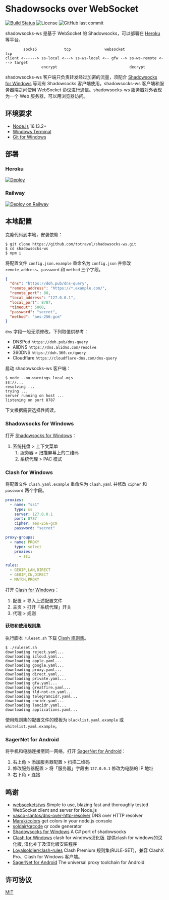# Shadowsocks over WebSocket

[![Build Status](https://travis-ci.org/totravel/shadowsocks-ws.svg?branch=master)](https://travis-ci.org/totravel/shadowsocks-ws)
![License](https://img.shields.io/github/license/totravel/shadowsocks-ws)
![GitHub last commit](https://img.shields.io/github/last-commit/totravel/shadowsocks-ws)

shadowsocks-ws 是基于 WebSocket 的 Shadowsocks，可以部署在 [Heroku][heroku] 等平台。

```
        socks5            tcp               websocket                tcp
client <------> ss-local <---> ss-ws-local <-- gfw --> ss-ws-remote <---> target
                encrypt                                decrypt
```

shadowsocks-ws 客户端只负责转发经过加密的流量，须配合 [Shadowsocks for Windows][sfw] 等现有 Shadowsocks 客户端使用。shadowsocks-ws 客户端和服务器端之间使用 WebSocket 协议进行通信。shadowsocks-ws 服务器对外表现为一个 Web 服务器，可以用浏览器访问。

## 环境要求

- [Node.js][nodejs] 16.13.2+
- [Windows Terminal][wt]
- [Git for Windows][gfw]

## 部署

### Heroku

[![Deploy](https://www.herokucdn.com/deploy/button.svg)](https://heroku.com/deploy?template=https://github.com/npssnet/shadowsocks-ws)

### Railway

[![Deploy on Railway](https://railway.app/button.svg)](https://railway.app/new/template/rrEaiA?referralCode=ssws)

## 本地配置

克隆代码到本地，安装依赖：

```shell
$ git clone https://github.com/totravel/shadowsocks-ws.git
$ cd shadowsocks-ws
$ npm i
```

将配置文件 `config.json.example` 重命名为 `config.json` 并修改 `remote_address`、`password` 和 `method` 三个字段。

```json
{
  "dns": "https://doh.pub/dns-query",
  "remote_address": "https://*.example.com/",
  "remote_port": 80,
  "local_address": "127.0.0.1",
  "local_port": 8787,
  "timeout": 5000,
  "password": "secret",
  "method": "aes-256-gcm"
}
```

`dns` 字段一般无须修改。下列取值供参考：

- DNSPod `https://doh.pub/dns-query`
- AliDNS `https://dns.alidns.com/resolve`
- 360DNS `https://doh.360.cn/query`
- Cloudflare `https://cloudflare-dns.com/dns-query`

启动 shadowsocks-ws 客户端：

```shell
$ node --no-warnings local.mjs
ss://...
resolving ...
trying ...
server running on host ...
listening on port 8787
```

下文根据需要选择性阅读。

### Shadowsocks for Windows

打开 [Shadowsocks for Windows][sfw]：

1. 系统托盘 > 上下文菜单
    1. 服务器 > 扫描屏幕上的二维码
    1. 系统代理 > PAC 模式

### Clash for Windows

将配置文件 `clash.yaml.example` 重命名为 `clash.yaml` 并修改 `cipher` 和 `password` 两个字段。

```yaml
proxies:
  - name: "ss1"
    type: ss
    server: 127.0.0.1
    port: 8787
    cipher: aes-256-gcm
    password: "secret"

proxy-groups:
  - name: PROXY
    type: select
    proxies:
      - ss1

rules:
  - GEOIP,LAN,DIRECT
  - GEOIP,CN,DIRECT
  - MATCH,PROXY
```

打开 [Clash for Windows][cfw]：

1. 配置 > 导入上述配置文件
1. 主页 > 打开「系统代理」开关
1. 代理 > 规则

#### 获取和使用规则集

执行脚本 `ruleset.sh` 下载 [Clash 规则集][clash-rules]。

```shell
$ ./ruleset.sh
downloading reject.yaml...
downloading icloud.yaml...
downloading apple.yaml...
downloading google.yaml...
downloading proxy.yaml...
downloading direct.yaml...
downloading private.yaml...
downloading gfw.yaml...
downloading greatfire.yaml...
downloading tld-not-cn.yaml...
downloading telegramcidr.yaml...
downloading cncidr.yaml...
downloading lancidr.yaml...
downloading applications.yaml...
```

使用规则集的配置文件的模板为 `blacklist.yaml.example` 或 `whitelist.yaml.example`。

### SagerNet for Android

将手机和电脑连接至同一网络，打开 [SagerNet for Android][sn]：

1. 右上角 > 添加服务器配置 > 扫描二维码
1. 修改服务器配置 > 将「服务器」字段由 `127.0.0.1` 修改为电脑的 IP 地址
1. 右下角 > 连接

## 鸣谢

- [websockets/ws][ws] Simple to use, blazing fast and thoroughly tested WebSocket client and server for Node.js
- [vasco-santos/dns-over-http-resolver][dns-over-http-resolver] DNS over HTTP resolver 
- [Marak/colors][colors] get colors in your node.js console 
- [soldair/qrcode][qrcode] qr code generator
- [Shadowsocks for Windows][sfw] A C# port of shadowsocks 
- [Clash for Windows][cfw] clash for windows汉化版. 提供clash for windows的汉化版, 汉化补丁及汉化版安装程序
- [Loyalsoldier/clash-rules][clash-rules] Clash Premium 规则集(RULE-SET)，兼容 ClashX Pro、Clash for Windows 客户端。
- [SagerNet for Android][sn] The universal proxy toolchain for Android

## 许可协议

[MIT](LICENSE)

[nodejs]: https://nodejs.dev/
[wt]: https://github.com/microsoft/terminal
[gfw]: https://gitforwindows.org/

[heroku]: https://www.heroku.com/
[sfw]: https://github.com/shadowsocks/shadowsocks-windows
[cfw]: https://github.com/ender-zhao/Clash-for-Windows_Chinese
[clash-rules]: https://github.com/Loyalsoldier/clash-rules
[sn]: https://github.com/SagerNet/SagerNet

[ws]: https://github.com/websockets/ws
[dns-over-http-resolver]: https://github.com/vasco-santos/dns-over-http-resolver
[colors]: https://github.com/Marak/colors.js
[qrcode]: https://github.com/soldair/node-qrcode

